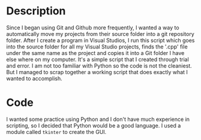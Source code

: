 # Description
Since I began using Git and Github more frequently, I wanted a way to automatically move my projects from their source folder into a git repository folder. After I create a program in Visual Studios, I run this script which goes into the source folder for all my Visual Studio projects, finds the '.cpp' file under the same name as the project and copies it into a Git folder I have else where on my computer. It's a simple script that I created through trial and error. I am not too familiar with Python so the code is not the cleaniest. But I managed to scrap together a working script that does exactly what I wanted to accomplish.

# Code
I wanted some practice using Python and I don't have much experience in scripting, so I decided that Python would be a good language. I used a module called `tkinter` to create the GUI. 